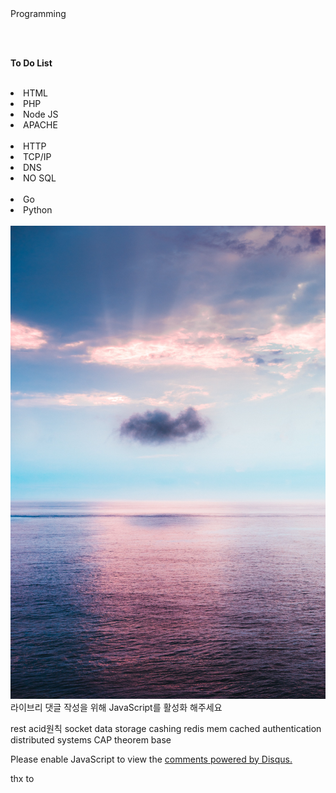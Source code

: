 
<head> Programming<!-- Global site tag (gtag.js) - Google Analytics -->
<script async src="https://www.googletagmanager.com/gtag/js?id=UA-171540791-1"></script>
<script>	
  window.dataLayer = window.dataLayer || [];
  function gtag(){dataLayer.push(arguments);}
  gtag('js', new Date());

  gtag('config', 'UA-171540791-1');
</script>
</head>
<meta property="og:image" content="https://github.com/ChangE23/Public/blob/master/pawel-nolbert-xe-ss5Tg2mo-unsplash.jpg" />
<br>
<br>

	
<hl><strong>To Do List</strong></hl>
<br>

<br>
<li>   HTML </li>
<li>   PHP </li>
<li>  Node JS </li>
<li>  APACHE </li>
<br>
<li>  HTTP </li>
<li>  TCP/IP </li>
<li>  DNS </li>
<li>  NO SQL</li>
<br>
<li>  Go</li>
<li>  Python</li>
<br>
<img src="pawel-nolbert-xe-ss5Tg2mo-unsplash.jpg" width"100%"> 

<div id="lv-container" data-id="city" data-uid="MTAyMC81MDg1Ny8yNzMzOQ==">
	<script type="text/javascript">
   (function(d, s) {
       var j, e = d.getElementsByTagName(s)[0];

       if (typeof LivereTower === 'function') { return; }

       j = d.createElement(s);
       j.src = 'https://cdn-city.livere.com/js/embed.dist.js';
       j.async = true;

       e.parentNode.insertBefore(j, e);
   })(document, 'script');
	</script>
<noscript> 라이브리 댓글 작성을 위해 JavaScript를 활성화 해주세요</noscript>


</div>

rest
acid원칙
socket
data storage 
cashing
redis
mem cached
authentication
distributed systems
CAP theorem
base 
<p>
<div id="disqus_thread"></div>
<script>

/**
*  RECOMMENDED CONFIGURATION VARIABLES: EDIT AND UNCOMMENT THE SECTION BELOW TO INSERT DYNAMIC VALUES FROM YOUR PLATFORM OR CMS.
*  LEARN WHY DEFINING THESE VARIABLES IS IMPORTANT: https://disqus.com/admin/universalcode/#configuration-variables*/
/*
var disqus_config = function () {
this.page.url = PAGE_URL;  // Replace PAGE_URL with your page's canonical URL variable
this.page.identifier = PAGE_IDENTIFIER; // Replace PAGE_IDENTIFIER with your page's unique identifier variable
};
*/
(function() { // DON'T EDIT BELOW THIS LINE
var d = document, s = d.createElement('script');
s.src = 'https://https-change23-github-io-public.disqus.com/embed.js';
s.setAttribute('data-timestamp', +new Date());
(d.head || d.body).appendChild(s);
})();
</script>
<noscript>Please enable JavaScript to view the <a href="https://disqus.com/?ref_noscript">comments powered by Disqus.</a></noscript>
 </P>      
 <p>
<!--Start of Tawk.to Script-->
<script type="text/javascript">
var Tawk_API=Tawk_API||{}, Tawk_LoadStart=new Date();
(function(){
var s1=document.createElement("script"),s0=document.getElementsByTagName("script")[0];
s1.async=true;
s1.src='https://embed.tawk.to/5efdf55d4a7c6258179bc468/default';
s1.charset='UTF-8';
s1.setAttribute('crossorigin','*');
s0.parentNode.insertBefore(s1,s0);
})();
</script>
<!--End of Tawk.to Script-->
</p>
<p>

</P>	

 
thx to 
